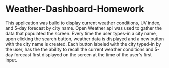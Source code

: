 # Weather-Dashboard-Homework
This application was build to display current weather conditions, UV index, and 5-day forecast by city name.
Open Weather api was used to gather the data that populated the screen.
Every time the user types-in a city name, upon clicking the search button, weather data is displayed and a new button with the city name is created.
Each button labeled with the city typed-in by the user, has the the ability to recall the current weather conditions and 5-day forecast first displayed on the screen at the time of the user's first input.
